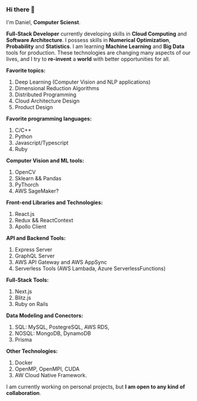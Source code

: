 ### Hi there 👋

I'm Daniel, **Computer Scienst**.

**Full-Stack Developer** currently developing skills in **Cloud Computing** and **Software Architecture**. I possess skills in **Numerical Optimization**, **Probability** and **Statistics**. I am learning **Machine Learning** and **Big Data** tools for production. These technologies are changing many aspects of our lives, and I try to  **re-invent** a **world** with better opportunities for all.

**Favorite topics:**
1. Deep Learning (Computer Vision and NLP applications)
2. Dimensional Reduction Algorithms
4. Distributed Programming
5. Cloud Architecture Design
6. Product Design

**Favorite programming languages:**
1. C/C++
2. Python
4. Javascript/Typescript
5. Ruby

**Computer Vision and ML tools:**
1. OpenCV
2. Sklearn && Pandas
3. PyThorch
4. AWS SageMaker?

**Front-end Libraries and Technologies:**
1. React.js
2. Redux && ReactContext
3. Apollo Client

**API and Backend Tools:**
1. Express Server
2. GraphQL Server
3. AWS API Gateway and AWS AppSync
4. Serverless Tools (AWS Lambada, Azure ServerlessFunctions)

**Full-Stack Tools:**
1. Next.js
2. Blitz.js
3. Ruby on Rails

**Data Modeling and Conectors:**
1. SQL: MySQL, PostegreSQL, AWS RDS,
2. NOSQL: MongoDB, DynamoDB
3. Prisma

**Other Technologies:**
1. Docker
2. OpenMP, OpenMPI, CUDA
3. AW Cloud Native Framework.

I am currently working on personal projects, but **I am open to any kind of collaboration**.
